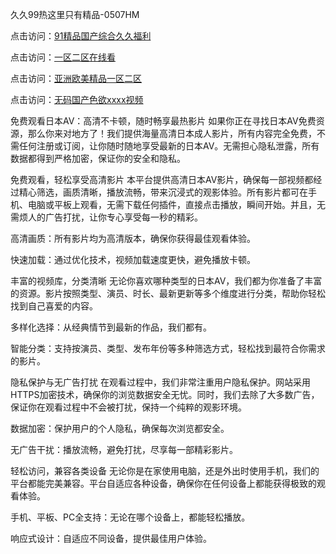 
久久99热这里只有精品-0507HM


点击访问：<a href="https://bered.pages.dev/">91精品国产综合久久福利</a>

点击访问：<a href="https://rtj-3zo.pages.dev/">一区二区在线看</a>

点击访问：<a href="https://vassv.pages.dev/">亚洲欧美精品一区二区</a>

点击访问：<a href="https://https://vassv.pages.dev/">无码国产色欲xxxx视频</a>

免费观看日本AV：高清不卡顿，随时畅享最热影片
如果你正在寻找日本AV免费资源，那么你来对地方了！我们提供海量高清日本成人影片，所有内容完全免费，不需任何注册或订阅，让你随时随地享受最新的日本AV。无需担心隐私泄露，所有数据都得到严格加密，保证你的安全和隐私。

免费观看，轻松享受高清影片
本平台提供高清日本AV影片，确保每一部视频都经过精心筛选，画质清晰，播放流畅，带来沉浸式的观影体验。所有影片都可在手机、电脑或平板上观看，无需下载任何插件，直接点击播放，瞬间开始。并且，无需烦人的广告打扰，让你专心享受每一秒的精彩。

高清画质：所有影片均为高清版本，确保你获得最佳观看体验。

快速加载：通过优化技术，视频加载速度更快，避免播放卡顿。

丰富的视频库，分类清晰
无论你喜欢哪种类型的日本AV，我们都为你准备了丰富的资源。影片按照类型、演员、时长、最新更新等多个维度进行分类，帮助你轻松找到自己喜爱的内容。

多样化选择：从经典情节到最新的作品，我们都有。

智能分类：支持按演员、类型、发布年份等多种筛选方式，轻松找到最符合你需求的影片。

隐私保护与无广告打扰
在观看过程中，我们非常注重用户隐私保护。网站采用HTTPS加密技术，确保你的浏览数据安全无忧。同时，我们去除了大多数广告，保证你在观看过程中不会被打扰，保持一个纯粹的观影环境。

数据加密：保护用户的个人隐私，确保每次浏览都安全。

无广告干扰：播放流畅，避免打扰，尽享每一部精彩影片。

轻松访问，兼容各类设备
无论你是在家使用电脑，还是外出时使用手机，我们的平台都能完美兼容。平台自适应各种设备，确保你在任何设备上都能获得极致的观看体验。

手机、平板、PC全支持：无论在哪个设备上，都能轻松播放。

响应式设计：自适应不同设备，提供最佳用户体验。


<span style="display:none;">[Canonical link](）</span>
